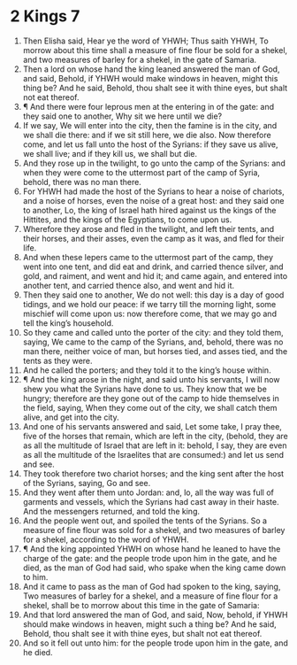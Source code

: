 ﻿# 2 Kings  7
1. Then Elisha said, Hear ye the word of YHWH; Thus saith YHWH, To morrow about this time shall a measure of fine flour be sold for a shekel, and two measures of barley for a shekel, in the gate of Samaria. 
2. Then a lord on whose hand the king leaned answered the man of God, and said, Behold, if YHWH would make windows in heaven, might this thing be? And he said, Behold, thou shalt see it with thine eyes, but shalt not eat thereof. 
3. ¶ And there were four leprous men at the entering in of the gate: and they said one to another, Why sit we here until we die? 
4. If we say, We will enter into the city, then the famine is in the city, and we shall die there: and if we sit still here, we die also. Now therefore come, and let us fall unto the host of the Syrians: if they save us alive, we shall live; and if they kill us, we shall but die. 
5. And they rose up in the twilight, to go unto the camp of the Syrians: and when they were come to the uttermost part of the camp of Syria, behold, there was no man there. 
6. For YHWH had made the host of the Syrians to hear a noise of chariots, and a noise of horses, even the noise of a great host: and they said one to another, Lo, the king of Israel hath hired against us the kings of the Hittites, and the kings of the Egyptians, to come upon us. 
7. Wherefore they arose and fled in the twilight, and left their tents, and their horses, and their asses, even the camp as it was, and fled for their life. 
8. And when these lepers came to the uttermost part of the camp, they went into one tent, and did eat and drink, and carried thence silver, and gold, and raiment, and went and hid it; and came again, and entered into another tent, and carried thence also, and went and hid it. 
9. Then they said one to another, We do not well: this day is a day of good tidings, and we hold our peace: if we tarry till the morning light, some mischief will come upon us: now therefore come, that we may go and tell the king’s household. 
10. So they came and called unto the porter of the city: and they told them, saying, We came to the camp of the Syrians, and, behold, there was no man there, neither voice of man, but horses tied, and asses tied, and the tents as they were. 
11. And he called the porters; and they told it to the king’s house within. 
12. ¶ And the king arose in the night, and said unto his servants, I will now shew you what the Syrians have done to us. They know that we be hungry; therefore are they gone out of the camp to hide themselves in the field, saying, When they come out of the city, we shall catch them alive, and get into the city. 
13. And one of his servants answered and said, Let some take, I pray thee, five of the horses that remain, which are left in the city, (behold, they are as all the multitude of Israel that are left in it: behold, I say, they are even as all the multitude of the Israelites that are consumed:) and let us send and see. 
14. They took therefore two chariot horses; and the king sent after the host of the Syrians, saying, Go and see. 
15. And they went after them unto Jordan: and, lo, all the way was full of garments and vessels, which the Syrians had cast away in their haste. And the messengers returned, and told the king. 
16. And the people went out, and spoiled the tents of the Syrians. So a measure of fine flour was sold for a shekel, and two measures of barley for a shekel, according to the word of YHWH. 
17. ¶ And the king appointed YHWH on whose hand he leaned to have the charge of the gate: and the people trode upon him in the gate, and he died, as the man of God had said, who spake when the king came down to him. 
18. And it came to pass as the man of God had spoken to the king, saying, Two measures of barley for a shekel, and a measure of fine flour for a shekel, shall be to morrow about this time in the gate of Samaria: 
19. And that lord answered the man of God, and said, Now, behold, if YHWH should make windows in heaven, might such a thing be? And he said, Behold, thou shalt see it with thine eyes, but shalt not eat thereof. 
20. And so it fell out unto him: for the people trode upon him in the gate, and he died. 
